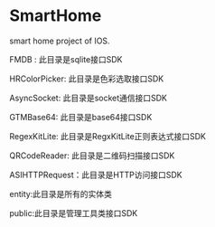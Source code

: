 # SmartHome
smart home project of IOS.


FMDB : 此目录是sqlite接口SDK

HRColorPicker: 此目录是色彩选取接口SDK

AsyncSocket: 此目录是socket通信接口SDK

GTMBase64: 此目录是base64接口SDK

RegexKitLite: 此目录是RegxKitLite正则表达式接口SDK

QRCodeReader: 此目录是二维码扫描接口SDK

ASIHTTPRequest：此目录是HTTP访问接口SDK

entity:此目录是所有的实体类

public:此目录是管理工具类接口SDK



